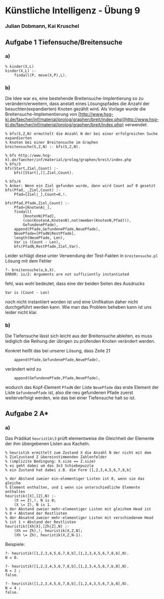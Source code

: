 # Künstliche Intelligenz - Übung 9
### Julian Dobmann, Kai Kruschel

## Aufgabe 1 Tiefensuche/Breitensuche
### a)

```
% kinder(X,L)
kinder(X,L) :-
    findall(P, move(X,P),L).
```
### b)
Die Idee war es, eine bestehende Breitensuche-Implentierung so zu verändern/erweitern, dass anstatt eines Lösungspfades die Anzahl der besuchten(expandierten) Knoten gezählt wird.
Als Vorlage wurde die Breitensuche-Implementierung von [http://www.hsg-kl.de/faecher/inf/material/prolog/graphen/breit/index.php](http://www.hsg-kl.de/faecher/inf/material/prolog/graphen/breit/index.php) verwendet.


```
% bfs(S,Z,N) ermuttelt die Anzahl N der bei einer erfolgreichen Suche expandierten
% Knoten bei einer Breitensuche im Graphen
breitensuche(S,Z,N) :- bfs(S,Z,N).

% bfs http://www.hsg-kl.de/faecher/inf/material/prolog/graphen/breit/index.php
% bfs/3
bfs(Start,Ziel,Count) :-
    bfs([Start],[],Ziel,Count).

% bfs/4
% Anker: Wenn ein Ziel gefunden wurde, dann wird Count auf 0 gesetzt
bfs(Pfad,_,Ziel,Count) :-
    Pfad=[Ziel|_],Count=0,!.

bfs(Pfad,Pfade,Ziel,Count) :-
    Pfad=[KnotenA|_],
    findall(
        [KnotenN|Pfad],
        (con(KnotenA,KnotenN),not(member(KnotenN,Pfad))),
        GefundenePfade),
    append(Pfade,GefundenePfade,NeuePfade),
    NeuePfade=[PfadN|RestPfade],
    length(NeuePfade, Len),
    Var is (Count - Len),
    bfs(PfadN,RestPfade,Ziel,Var).

```

Leider schlägt diese unter Verwendung der Test-Fakten in `breitensuche.pl` Lösung mit dem Fehler

```
?- breitensuche(a,b,X).
ERROR: is/2: Arguments are not sufficiently instantiated
```
fehl, was wohl bedeutet, dass eine der beiden Seiten des Ausdrucks

```
Var is (Count - Len)
```

noch nicht instantiiert worden ist und eine Unifikation daher nicht durchgeführt werden kann.
Wie man das Problem beheben kann ist uns leider nicht klar.

### b)
Die Tiefensuche lässt sich leicht aus der Breitensuche ableiten, es muss lediglich die Reihung der übrigen zu prüfenden Knoten verändert werden.

Konkret heißt das bei unserer Lösung, dass Zeile 21

```
    append(Pfade,GefundenePfade,NeuePfade),
```

verändert wird zu

```
    append(GefundenePfade,Pfade,NeuePfade),
```
wodurch das Kopf-Element `PfadN` der Liste `NeuePfade` das erste Element der Liste `GefundenePfade` ist, also die neu gefundenen Pfade zuerst weiterverfolgt werden, wie das bei einer Tiefensuche halt so ist.

## Aufgabe 2 A*
### a)

Das Prädikat `heuristik\3` prüft elementweise die Gleichheit der Elemente der ihm übergebenen Listen aus Kacheln.

```
% heuristik ermittelt zum Zustand X die Anzahl N der nicht mit dem
% Zielzustand Z übereinstimmenden Zahlenfelder
% (implizite Bedingung: X.size == Z.size)
% es geht dabei um das 3x3 Schiebepuzzle
% ein Zustand hat dabei z.B. die Form [1,2,3,4,5,6,7,8,b]

% der Abstand zweier ein-elementiger Listen ist 0, wenn sie das gleiche
% Element enthalten, und 1 wenn sie unterschiedliche Elemente enthalten
heuristik([X],[Z],N) :-
    (X == Z),!, N is 0;
    (X \= Z), N is 1.
% der Abstand zweier mehr-elementiger Listen mit gleichem Head ist
% 0 + Abstand der Restlisten
% der Absatnd zweier mehr-elementiger Listen mit verschiedenem Head
% ist 1 + Abstand der Restlisten
heuristik([Xh|X],[Zh|Z],N) :-
    (Xh == Zh),!, heuristik(X,Z,N);
    (Xh \= Zh), heuristik(X,Z,N-1).
```
Beispiele:

```
?- heuristik([1,2,3,4,5,6,7,8,b],[1,2,3,4,5,6,7,8,b],N).
N = 0.

?- heuristik([1,2,3,4,5,6,7,8,b],[1,2,3,4,5,6,7,b,8],N).
N = 2 ;
false.

?- heuristik([1,2,3,4,5,6,7,8,b],[1,2,4,3,5,6,7,b,8],N).
N = 4 ;
false.
```